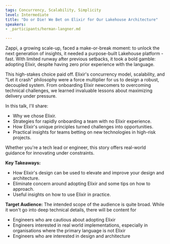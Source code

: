 ```yaml
---
tags: Concurrency, Scalability, Simplicity
level: Intermediate
title: "Do or Die! We Bet on Elixir for Our Lakehouse Architecture"
speakers:
- _participants/herman-langner.md

---
```

Zappi, a growing scale-up, faced a make-or-break moment: to unlock the next generation of insights, it needed a purpose-built Lakehouse platform - fast. With limited runway after previous setbacks, it took a bold gamble: adopting Elixir, despite having zero prior experience with the language.

This high-stakes choice paid off. Elixir's concurrency model, scalability, and "Let it crash" philosophy were a force multiplier for us to design a robust, decoupled system. From onboarding Elixir newcomers to overcoming technical challenges, we learned invaluable lessons about maximizing delivery under pressure.

In this talk, I'll share:
- Why we chose Elixir.
- Strategies for rapidly onboarding a team with no Elixir experience.
- How Elixir's unique principles turned challenges into opportunities.
- Practical insights for teams betting on new technologies in high-risk projects.

Whether you're a tech lead or engineer, this story offers real-world guidance for innovating under constraints.

**Key Takeaways:**
- How Elixir's design can be used to elevate and improve your design and architecture.
- Eliminate concern around adopting Elixir and some tips on how to approach.
- Useful insights on how to use Elixir in practice.

**Target Audience:**
The intended scope of the audience is quite broad.
While it won't go into deep technical details, there will be content for
- Engineers who are cautious about adopting Elixir
- Engineers interested in real world implementations, especially in organisations where the primary language is not Elixir
- Engineers who are interested in design and architecture
